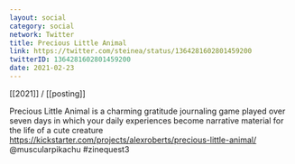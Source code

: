 ```yaml
---
layout: social
category: social
network: Twitter
title: Precious Little Animal
link: https://twitter.com/steinea/status/1364281602801459200
twitterID: 1364281602801459200
date: 2021-02-23
---
```


[[2021]] / [[posting]]

Precious Little Animal is a charming gratitude journaling game played over seven days in which your daily experiences become narrative material for the life of a cute creature <https://kickstarter.com/projects/alexroberts/precious-little-animal/> @muscularpikachu #zinequest3
